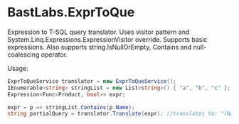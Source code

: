 # BastLabs.ExprToQue
Expression to T-SQL query translator. Uses visitor pattern and System.Linq.Expressions.ExpressionVisitor override.
Supports basic expressions. Also supports string.IsNullOrEmpty, Contains and null-coalescing operator.

Usage:

```C#
ExprToQueService translator = new ExprToQueService();
IEnumerable<string> stringList = new List<string>() { "a", "b", "c" };
Expression<Func<Product, bool>> expr;

expr = p => stringList.Contains(p.Name);
string partialQuery = translator.Translate(expr); //translates to: "(Name IN ('a','b','c'))"
```



